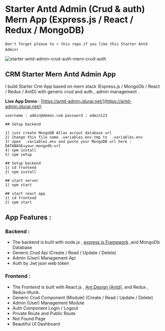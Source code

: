 # Starter Antd Admin (Crud & auth) Mern App (Express.js / React / Redux / MongoDB)

```
Don't forget please to ⭐ this repo if you like this Starter Antd Admin!
```


![starter-antd-admin-crud-auth-mern-crud-auth](https://dev-to-uploads.s3.amazonaws.com/uploads/articles/opp4yj177dizyaosah0o.png)


## CRM Starter Mern Antd Admin App 

I build Starter Crm App based on mern stack (Express.js / MongoDb / React / Redux / AntD) with generic crud and auth , admin management .

**Live App Demo** : [https://antd-admin.idurar.net/](https://antd-admin.idurar.net/)

`username : admin@demon.com
password : admin123`

```
## Setup backend

1) just create MongoDB Atlas accout database url 
2) change this file name .variables.env.tmp to  .variables.env
3) open  .variables.env and paste your MongoDB url here :  DATABASE=your-mongodb-url
4) npm install
5) npm setup

## Setup backend
1) cd frontend 
2) npm install

## start server
1) npm start

## start react app
1) cd frontend
2) npm start

```

## App Features :

### Backend :

* The backend is built with node.js , [express.js Framework](https://expressjs.com/) ,and MongoDb Database
* Generic Crud Api (Create / Read / Update / Delete)
* Admin (User) Management Api
* Auth by Jwt json web token

### Frontend :

* The Frontend is built with React.js , [Ant Design (Antd)](https://ant.design/), and Redux , Redux-thunk.
* Generic Crud Component (Module) (Create / Read / Update / Delete)
* Admin (User) Management Module
* Auth Component Login / Logout
* Private Route and Public Route
* Not Found Page
* Beautiful UI Dashboard

